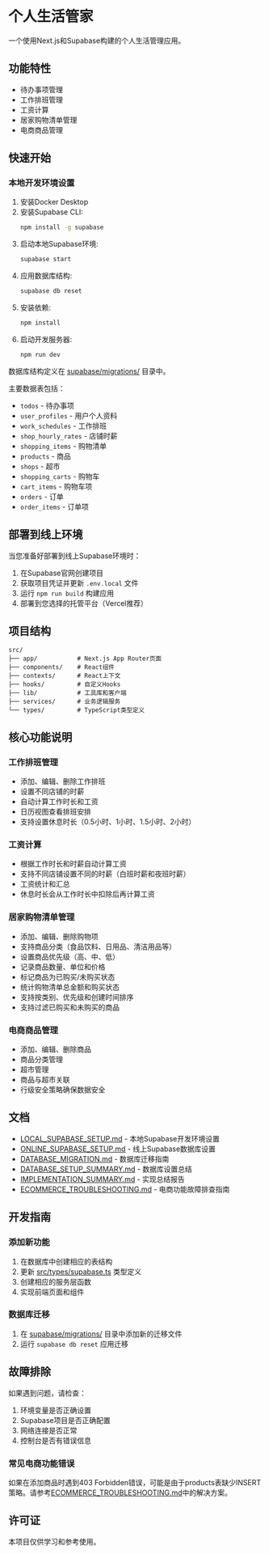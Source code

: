 # 个人生活管家

一个使用Next.js和Supabase构建的个人生活管理应用。

## 功能特性

- 待办事项管理
- 工作排班管理
- 工资计算
- 居家购物清单管理
- 电商商品管理

## 快速开始

### 本地开发环境设置

1. 安装Docker Desktop
2. 安装Supabase CLI:
   ```bash
   npm install -g supabase
   ```
3. 启动本地Supabase环境:
   ```bash
   supabase start
   ```
4. 应用数据库结构:
   ```bash
   supabase db reset
   ```
5. 安装依赖:
   ```bash
   npm install
   ```
6. 启动开发服务器:
   ```bash
   npm run dev
   ```

数据库结构定义在 [supabase/migrations/](supabase/migrations/) 目录中。

主要数据表包括：
- `todos` - 待办事项
- `user_profiles` - 用户个人资料
- `work_schedules` - 工作排班
- `shop_hourly_rates` - 店铺时薪
- `shopping_items` - 购物清单
- `products` - 商品
- `shops` - 超市
- `shopping_carts` - 购物车
- `cart_items` - 购物车项
- `orders` - 订单
- `order_items` - 订单项

## 部署到线上环境

当您准备好部署到线上Supabase环境时：

1. 在Supabase官网创建项目
2. 获取项目凭证并更新 `.env.local` 文件
3. 运行 `npm run build` 构建应用
4. 部署到您选择的托管平台（Vercel推荐）

## 项目结构

```
src/
├── app/           # Next.js App Router页面
├── components/    # React组件
├── contexts/      # React上下文
├── hooks/         # 自定义Hooks
├── lib/           # 工具库和客户端
├── services/      # 业务逻辑服务
└── types/         # TypeScript类型定义
```

## 核心功能说明

### 工作排班管理
- 添加、编辑、删除工作排班
- 设置不同店铺的时薪
- 自动计算工作时长和工资
- 日历视图查看排班安排
- 支持设置休息时长（0.5小时、1小时、1.5小时、2小时）

### 工资计算
- 根据工作时长和时薪自动计算工资
- 支持不同店铺设置不同的时薪（白班时薪和夜班时薪）
- 工资统计和汇总
- 休息时长会从工作时长中扣除后再计算工资

### 居家购物清单管理
- 添加、编辑、删除购物项
- 支持商品分类（食品饮料、日用品、清洁用品等）
- 设置商品优先级（高、中、低）
- 记录商品数量、单位和价格
- 标记商品为已购买/未购买状态
- 统计购物清单总金额和购买状态
- 支持按类别、优先级和创建时间排序
- 支持过滤已购买和未购买的商品

### 电商商品管理
- 添加、编辑、删除商品
- 商品分类管理
- 超市管理
- 商品与超市关联
- 行级安全策略确保数据安全

## 文档

- [LOCAL_SUPABASE_SETUP.md](LOCAL_SUPABASE_SETUP.md) - 本地Supabase开发环境设置
- [ONLINE_SUPABASE_SETUP.md](ONLINE_SUPABASE_SETUP.md) - 线上Supabase数据库设置
- [DATABASE_MIGRATION.md](DATABASE_MIGRATION.md) - 数据库迁移指南
- [DATABASE_SETUP_SUMMARY.md](DATABASE_SETUP_SUMMARY.md) - 数据库设置总结
- [IMPLEMENTATION_SUMMARY.md](IMPLEMENTATION_SUMMARY.md) - 实现总结报告
- [ECOMMERCE_TROUBLESHOOTING.md](ECOMMERCE_TROUBLESHOOTING.md) - 电商功能故障排查指南

## 开发指南

### 添加新功能
1. 在数据库中创建相应的表结构
2. 更新 [src/types/supabase.ts](src/types/supabase.ts) 类型定义
3. 创建相应的服务层函数
4. 实现前端页面和组件

### 数据库迁移
1. 在 [supabase/migrations/](supabase/migrations/) 目录中添加新的迁移文件
2. 运行 `supabase db reset` 应用迁移

## 故障排除

如果遇到问题，请检查：

1. 环境变量是否正确设置
2. Supabase项目是否正确配置
3. 网络连接是否正常
4. 控制台是否有错误信息

### 常见电商功能错误

如果在添加商品时遇到403 Forbidden错误，可能是由于products表缺少INSERT策略。请参考[ECOMMERCE_TROUBLESHOOTING.md](ECOMMERCE_TROUBLESHOOTING.md)中的解决方案。

## 许可证

本项目仅供学习和参考使用。